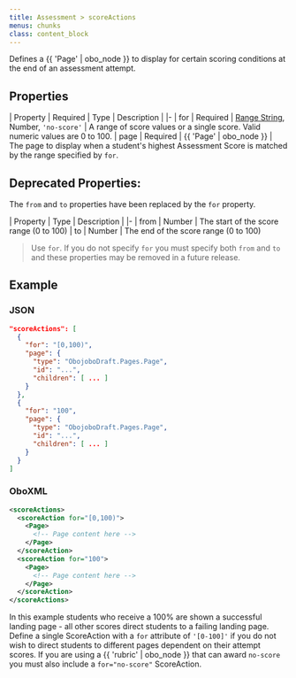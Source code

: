 ```yaml
---
title: Assessment > scoreActions
menus: chunks
class: content_block
---
```


Defines a {{ 'Page' | obo_node }} to display for certain scoring conditions at the end of an assessment attempt.

## Properties

| Property | Required | Type | Description |
|-
| for | Required | [Range String](../range_strings.html), Number, `'no-score'` | A range of score values or a single score. Valid numeric values are 0 to 100.
| page | Required | {{ 'Page' | obo_node }} | The page to display when a student's highest Assessment Score is matched by the range specified by `for`.

## Deprecated Properties:

The `from` and `to` properties have been replaced by the `for` property.

| Property | Type | Description |
|-
| from | Number | The start of the score range (0 to 100)
| to | Number | The end of the score range (0 to 100)

> Use `for`. If you do not specify `for` you must specify both `from` and `to` and these properties may be removed in a future release.

## Example

### JSON

```json
"scoreActions": [
  {
    "for": "[0,100)",
    "page": {
      "type": "ObojoboDraft.Pages.Page",
      "id": "...",
      "children": [ ... ]
    }
  },
  {
    "for": "100",
    "page": {
      "type": "ObojoboDraft.Pages.Page",
      "id": "...",
      "children": [ ... ]
    }
  }
]
```

### OboXML

```xml
<scoreActions>
  <scoreAction for="[0,100)">
    <Page>
      <!-- Page content here -->
    </Page>
  </scoreAction>
  <scoreAction for="100">
    <Page>
      <!-- Page content here -->
    </Page>
  </scoreAction>
</scoreActions>
```

In this example students who receive a 100% are shown a successful landing page - all other scores direct students to a failing landing page. Define a single ScoreAction with a `for` attribute of `'[0-100]'` if you do not wish to direct students to different pages dependent on their attempt scores. If you are using a {{ 'rubric' | obo_node }} that can award `no-score` you must also include a `for="no-score"` ScoreAction.
